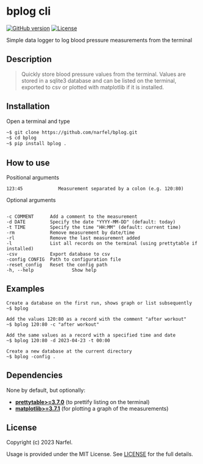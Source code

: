 # bplog cli

[![GitHub version](https://img.shields.io/badge/version-v0.0.1-blue.svg)](https://github.com/narfel/bplog/blob/main/README.md)
[![License](https://img.shields.io/github/license/narfel/bplog)](https://github.com/narfel/bplog/blob/main/LICENSE)

Simple data logger to log blood pressure measurements from the terminal

## Description

> Quickly store blood pressure values from the terminal. Values are stored in a sqlite3 database and can be listed on the terminal, exported to csv or plotted with matplotlib if it is installed.

## Installation

Open a terminal and type

```sh
~$ git clone https://github.com/narfel/bplog.git
~$ cd bplog
~$ pip install bplog .
```

## How to use

Positional arguments

```
123:45             Measurement separated by a colon (e.g. 120:80)
```

Optional arguments

```

-c COMMENT      Add a comment to the measurement
-d DATE         Specify the date "YYYY-MM-DD" (default: today)
-t TIME         Specify the time "HH:MM" (default: current time)
-rm             Remove measurement by date/time
-rl             Remove the last measurement added
-l              List all records on the terminal (using prettytable if installed)
-csv            Export database to csv
-config CONFIG  Path to configuration file
-reset_config   Reset the config path
-h, --help              Show help
```

## Examples

```
Create a database on the first run, shows graph or list subsequently
~$ bplog

Add the values 120:80 as a record with the comment "after workout"
~$ bplog 120:80 -c "after workout"

Add the same values as a record with a specified time and date
~$ bplog 120:80 -d 2023-04-23 -t 00:00

Create a new database at the current directory
~$ bplog -config .
```

## Dependencies

None by default, but optionally:

* [**prettytable>=3.7.0**](https://pypi) (to prettify listing on the terminal)
* [**matplotlib>=3.7.1**](https://pypi) (for plotting a graph of the measurements)

## License

Copyright (c) 2023 Narfel.

Usage is provided under the MIT License. See [LICENSE](https://github.com/.../blob/master/LICENSE) for the full details.

